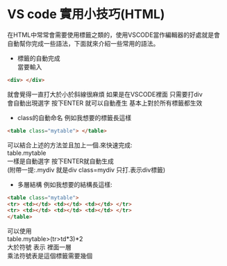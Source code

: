 # VS code 實用小技巧(HTML)
在HTML中常常會需要使用標籤之類的，使用VSCODE當作編輯器的好處就是會自動幫你完成一些語法，下面就來介紹一些常用的語法。

- 標籤的自動完成  
當要輸入 
```html
<div> </div>
```
就會覺得一直打大於小於斜線很麻煩
如果是在VSCODE裡面 只需要打div  
會自動出現選字 按下ENTER 就可以自動產生
基本上對於所有標籤都生效

- class的自動命名
例如我想要的標籤長這樣
```html
<table class="mytable"> </table>
```
可以結合上述的方法並且加上一個.來快速完成:  
table.mytable  
一樣是自動選字 按下ENTER就自動生成  
(附帶一提:.mydiv 就是div class=mydiv  只打.表示div標籤)

- 多層結構
例如我想要的結構長這樣:
```html
<table class="mytable"> 
<tr> <td></td> <td></td> <td></td> </tr>
<tr> <td></td> <td></td> <td></td> </tr>
</table>
```
可以使用  
table.mytable>(tr>td\*3)*2  
大於符號 表示 裡面一層  
乘法符號表是這個標籤需要幾個

